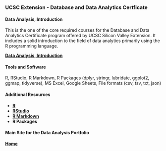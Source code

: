 ### UCSC Extension - Database and Data Analytics Certficate

#### Data Analysis, Introduction

This is the one of the core required courses for the Database and Data Analytics Certificate program offered by UCSC Silicon Valley Extension. It includes a 
solid introduction to the field of data analytics primarily using the R programming language.

**[Data Analysis, Introduction](https://dduril.github.io/ucscx-data-analytics/data-analysis/)**

#### Tools and Software

R, RStudio, R Markdown, R Packages (dplyr, stringr, lubridate, ggplot2, ggmap, tidyverse), MS Excel, Google Sheets, File formats (csv, tsv, txt, json)

#### Additional Resources

- **[R](https://cran.r-project.org/)**
- **[RStudio](https://www.rstudio.com/)**
- **[R Markdown](http://rmarkdown.rstudio.com/)**
- **R Packages**

#### Main Site for the Data Analysis Portfolio

**[Home](https://dduril.github.io/ucscx-data-analytics/)**
